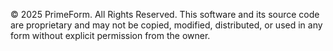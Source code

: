© 2025 PrimeForm. All Rights Reserved.
This software and its source code are proprietary and may not be copied, modified, distributed, or used in any form without explicit permission from the owner.
